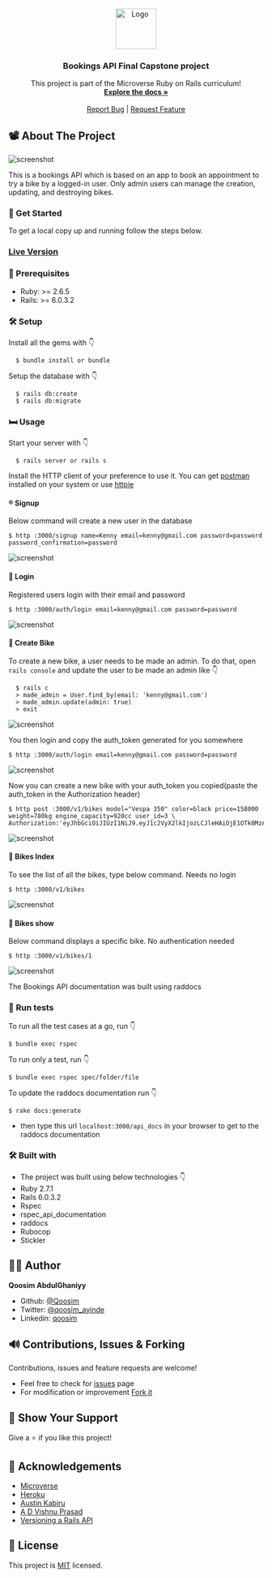 <!-- PROJECT LOGO -->
<br />
<p align="center">
  <a href="https://github.com/Qoosim/Bookings_API">
    <img src="https://raw.githubusercontent.com/euqueme/toy-app/master/app/assets/images/mLogo.png" alt="Logo" width="80" height="80">
  </a>

  <h3 align="center">Bookings API Final Capstone project</h3>

  <p align="center">
    This project is part of the Microverse Ruby on Rails curriculum!
    <br />
    <a href="https://github.com/Qoosim/Bookings_API"><strong>Explore the docs »</strong></a>
    <br />
    <br />
    <a href="https://github.com/Qoosim/Bookings_API/issues">Report Bug</a>
    |
    <a href="https://github.com/Bookings/Bookings_API/issues">Request Feature</a>
  </p>
</p>

<!-- About the Project -->
## 📽️ About The Project
![screenshot](app/assets/images/list_of_bikes.jpeg)

This is a bookings API which is based on an app to book an appointment to try a bike by a logged-in user. Only admin users can manage the creation, updating, and destroying bikes.

### 🥡 Get Started
To get a local copy up and running follow the steps below.
### [Live Version](https://bookings-bike-api.herokuapp.com/)

### 🔰 Prerequisites

- Ruby: >= 2.6.5
- Rails: >= 6.0.3.2

### 🛠️ Setup
Install all the gems with 👇
```
  $ bundle install or bundle
```
Setup the database with 👇
```
  $ rails db:create
  $ rails db:migrate
```

### 🛏️ Usage
Start your server with 👇
```
  $ rails server or rails s
```

Install the HTTP client of your preference to use it. You can get [postman](https://www.postman.com/) installed on your system or use [httpie](https://httpie.org/)

#### ®️ Signup

Below command will create a new user in the database

```
$ http :3000/signup name=Kenny email=kenny@gmail.com password=password password_confirmation=password
```
![screenshot](app/assets/images/signup.jpeg)

#### 📲 Login

Registered users login with their email and password

```
$ http :3000/auth/login email=kenny@gmail.com password=password
```
![screenshot](app/assets/images/login.jpeg)

#### 🔧 Create Bike
To create a new bike, a user needs to be made an admin.
To do that, open ``` rails console ``` and update the user to be made an admin like 👇
```
  $ rails c
  > made_admin = User.find_by(email: 'kenny@gmail.com')
  > made_admin.update(admin: true)
  > exit
```
![screenshot](app/assets/images/admin.jpeg)

You then login and copy the auth_token generated for you somewhere

```
$ http :3000/auth/login email=kenny@gmail.com password=password
```
![screenshot](app/assets/images/logged_in_user.jpeg)

Now you can create a new bike with your auth_token you copied(paste the auth_token in the Authorization header)

```
$ http post :3000/v1/bikes model="Vespa 350" color=black price=158000 weight=780kg engine_capacity=920cc user_id=3 \
Authorization:'eyJhbGciOiJIUzI1NiJ9.eyJ1c2VyX2lkIjozLCJleHAiOjE1OTk0MzAwOTl9.qSmHFv4rZmAIyKNfulp6KXoBgMenNn71nPvstDcYtNY'
```

![screenshot](app/assets/images/new_bike.jpeg)

#### 📇 Bikes Index
To see the list of all the bikes, type below command. Needs no login
```
$ http :3000/v1/bikes
```

![screenshot](app/assets/images/available_bikes.jpeg)

#### 🚿 Bikes show
Below command displays a specific bike. No authentication needed

```
$ http :3000/v1/bikes/1
```

![screenshot](app/assets/images/show_bike.jpeg)

The Bookings API documentation was built using raddocs

### 🔬 Run tests
To run all the test cases at a go, run 👇
```
$ bundle exec rspec
```

To run only a test, run 👇
```
$ bundle exec rspec spec/folder/file
```

To update the raddocs documentation run 👇
```
$ rake docs:generate
```
- then type this url ```localhost:3000/api_docs``` in your browser to get to the raddocs documentation

### 🛠️ Built with
- The project was built using below technologies 👇
- Ruby 2.7.1
- Rails 6.0.3.2
- Rspec
- rspec_api_documentation
- raddocs
- Rubocop
- Stickler

## 👨‍💻 Author
**Qoosim AbdulGhaniyy**

- Github: [@Qoosim](https://github.com/Qoosim)
- Twitter: [@qoosim_ayinde](https://twitter.com/qoosim_ayinde)
- Linkedin: [qoosim](https://www.linkedin.com/in/qoosim)

## 🔊 Contributions, Issues & Forking
Contributions, issues and feature requests are welcome!
- Feel free to check for [issues](https://github.com/Qoosim/Bookings_API/issues) page
- For modification or improvement [Fork it](https://github.com/Qoosim/Bookings_API/fork)

## 🤝 Show Your Support

Give a ⭐️ if you like this project!

## 👏 Acknowledgements
- [Microverse](https://www.microverse.org/)
- [Heroku](https://dashboard.heroku.com/apps)
- [Austin Kabiru](https://scotch.io/tutorials/build-a-restful-json-api-with-rails-5-part-one)
- [A D Vishnu Prasad](https://advishnuprasad.com/blog/2016/02/07/api-docs-using-rspecs/)
- [Versioning a Rails API](https://chriskottom.com/blog/2017/04/versioning-a-rails-api/)

## 📝 License

This project is [MIT](https://opensource.org/licenses/MIT) licensed.
